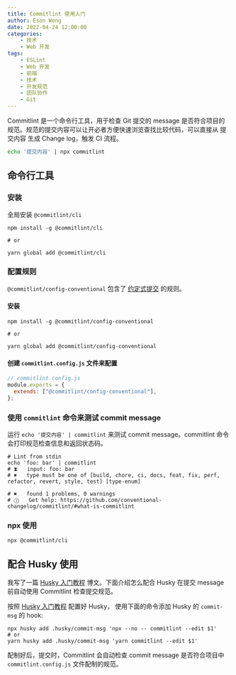 ```yaml
---
title: Commitlint 使用入门
author: Eson Wong
date: 2022-04-24 12:00:00
categories:
	- 技术
	- Web 开发
tags:
	- ESLint
	- Web 开发
	- 前端
	- 技术
	- 开发规范
	- 团队协作
	- Git
---
```


Commitlint 是一个命令行工具，用于检查 Git 提交的 message 是否符合项目的规范。规范的提交内容可以让开必者方便快速浏览查找比较代码，可以直接从 提交内容 生成 Change log，触发 CI 流程。

```bash
echo '提交内容' | npx commitlint
```

<!-- more -->

## 命令行工具

### 安装

全局安装 `@commitlint/cli`

```shell
npm install -g @commitlint/cli

# or

yarn global add @commitlint/cli
```

### 配置规则

`@commitlint/config-conventional` 包含了 [约定式提交](https://www.conventionalcommits.org/zh-hans/v1.0.0/) 的规则。

#### 安装

```shell
npm install -g @commitlint/config-conventional

# or

yarn global add @commitlint/config-conventional
```

#### 创建 `commitlint.config.js` 文件来配置

```js
// commitlint.config.js
module.exports = {
  extends: ["@commitlint/config-conventional"],
};
```

### 使用 `commitlint` 命令来测试 commit message

运行 `echo '提交内容' | commitlint` 来测试 commit message。commitlint 命令会打印规范检查信息和返回状态码。

```shell
# Lint from stdin
echo 'foo: bar' | commitlint
# ⧗   input: foo: bar
# ✖   type must be one of [build, chore, ci, docs, feat, fix, perf, refactor, revert, style, test] [type-enum]

# ✖   found 1 problems, 0 warnings
# ⓘ   Get help: https://github.com/conventional-changelog/commitlint/#what-is-commitlint
```

### npx 使用

```shell
npx @commitlint/cli
```

## 配合 Husky 使用

我写了一篇 [Husky 入门教程](/husky) 博文。下面介绍怎么配合 Husky 在提交 message 前自动使用 Commitlint 检查提交规范。

按照 [Husky 入门教程](/husky) 配置好 Husky， 使用下面的命令添加 Husky 的 `commit-msg` 的 hook:

```shell
npx husky add .husky/commit-msg 'npx --no -- commitlint --edit $1'
# or
yarn husky add .husky/commit-msg 'yarn commitlint --edit $1'
```

配制好后，提交时，Commitlint 会自动检查 commit message 是否符合项目中 `commitlint.config.js` 文件配制的规范。
